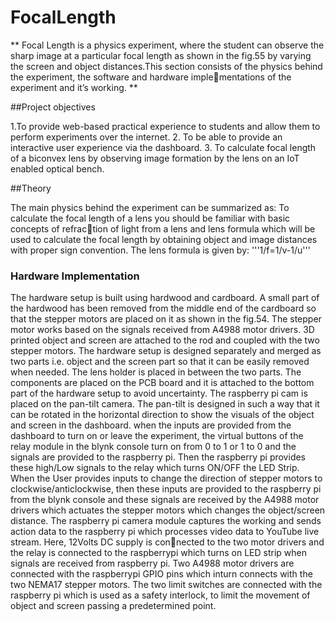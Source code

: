 # FocalLength
**
Focal Length is a physics experiment, where the student can observe the sharp image at a
particular focal length as shown in the fig.55 by varying the screen and object distances.This
section consists of the physics behind the experiment, the software and hardware implementations of the experiment and it’s working.
**

##Project objectives

1.To provide web-based practical experience to students and allow them to perform
experiments over the internet.
2. To be able to provide an interactive user experience via the dashboard.
3. To calculate focal length of a biconvex lens by observing image formation by the
lens on an IoT enabled optical bench.

##Theory

The main physics behind the experiment can be summarized as:
To calculate the focal length of a lens you should be familiar with basic concepts of refraction of light from a lens and lens formula which will be used to calculate the focal length
by obtaining object and image distances with proper sign convention. The lens formula is
given by:
'''1/f=1/v-1/u'''

### Hardware Implementation
The hardware setup is built using hardwood and cardboard. A small part of the hardwood
has been removed from the middle end of the cardboard so that the stepper motors are
placed on it as shown in the fig.54. The stepper motor works based on the signals received
from A4988 motor drivers. 3D printed object and screen are attached to the rod and coupled
with the two stepper motors. The hardware setup is designed separately and merged as two
parts i.e. object and the screen part so that it can be easily removed when needed. The
lens holder is placed in between the two parts. The components are placed on the PCB
board and it is attached to the bottom part of the hardware setup to avoid uncertainty. The
raspberry pi cam is placed on the pan-tilt camera. The pan-tilt is designed in such a way
that it can be rotated in the horizontal direction to show the visuals of the object and screen
in the dashboard.
when the inputs are provided from the dashboard to turn on or leave the
experiment, the virtual buttons of the relay module in the blynk console turn on from 0 to
1 or 1 to 0 and the signals are provided to the raspberry pi. Then the raspberry pi provides
these high/Low signals to the relay which turns ON/OFF the LED Strip. When the User
provides inputs to change the direction of stepper motors to clockwise/anticlockwise, then
these inputs are provided to the raspberry pi from the blynk console and these signals are
received by the A4988 motor drivers which actuates the stepper motors which changes the
object/screen distance. The raspberry pi camera module captures the working and sends
action data to the raspberry pi which processes video data to YouTube live stream. Here, 12Volts DC supply is connected to the two motor drivers and the relay is connected to the raspberrypi which turns
on LED strip when signals are received from raspberry pi. Two A4988 motor drivers are
connected with the raspberrypi GPIO pins which inturn connects with the two NEMA17
stepper motors. The two limit switches are connected with the raspberry pi which is used
as a safety interlock, to limit the movement of object and screen passing a predetermined
point.
